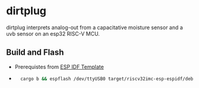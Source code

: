 # dirtplug

dirtplug interprets analog-out from a capacitative moisture sensor and a uvb sensor on an esp32 RISC-V MCU.

## Build and Flash

- Prerequistes from [ESP IDF Template](https://github.com/esp-rs/esp-idf-template)

- ```sh
    cargo b && espflash /dev/ttyUSB0 target/riscv32imc-esp-espidf/debug/dirtplug
  ```